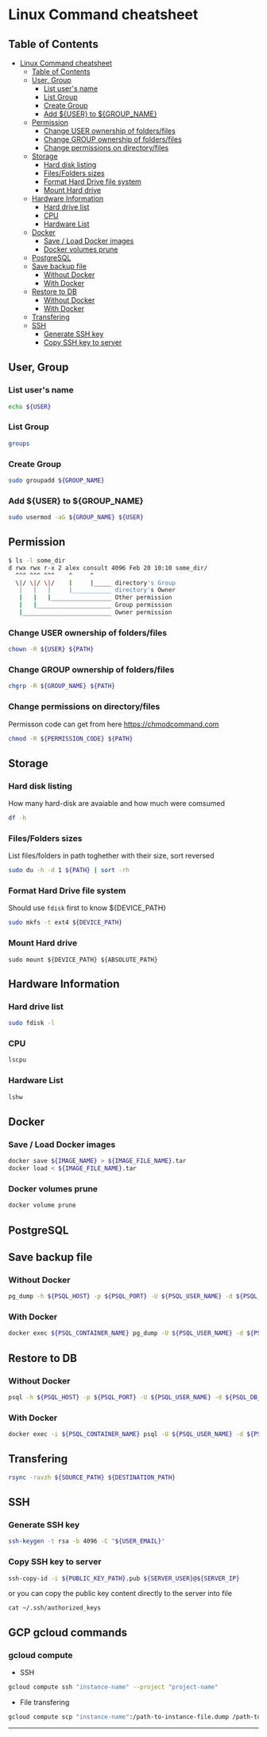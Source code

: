 # Linux Command cheatsheet

## Table of Contents
- [Linux Command cheatsheet](#linux-command-cheatsheet)
  - [Table of Contents](#table-of-contents)
  - [User, Group](#user-group)
    - [List user's name](#list-users-name)
    - [List Group](#list-group)
    - [Create Group](#create-group)
    - [Add ${USER} to ${GROUP_NAME}](#add-user-to-group_name)
  - [Permission](#permission)
    - [Change USER ownership of folders/files](#change-user-ownership-of-foldersfiles)
    - [Change GROUP ownership of folders/files](#change-group-ownership-of-foldersfiles)
    - [Change permissions on directory/files](#change-permissions-on-directoryfiles)
  - [Storage](#storage)
    - [Hard disk listing](#hard-disk-listing)
    - [Files/Folders sizes](#filesfolders-sizes)
    - [Format Hard Drive file system](#format-hard-drive-file-system)
    - [Mount Hard drive](#mount-hard-drive)
  - [Hardware Information](#hardware-information)
    - [Hard drive list](#hard-drive-list)
    - [CPU](#cpu)
    - [Hardware List](#hardware-list)
  - [Docker](#docker)
    - [Save / Load Docker images](#save--load-docker-images)
    - [Docker volumes prune](#docker-volumes-prune)
  - [PostgreSQL](#postgresql)
  - [Save backup file](#save-backup-file)
    - [Without Docker](#without-docker)
    - [With Docker](#with-docker)
  - [Restore to DB](#restore-to-db)
    - [Without Docker](#without-docker-1)
    - [With Docker](#with-docker-1)
  - [Transfering](#transfering)
  - [SSH](#ssh)
    - [Generate SSH key](#generate-ssh-key)
    - [Copy SSH key to server](#copy-ssh-key-to-server)


## User, Group

### List user's name
```bash
echo ${USER}
```

### List Group
```bash
groups
```

### Create Group
```bash
sudo groupadd ${GROUP_NAME}
```

### Add ${USER} to ${GROUP_NAME}
```bash
sudo usermod -aG ${GROUP_NAME} ${USER}
```

## Permission
```bash
$ ls -l some_dir
d rwx rwx r-x 2 alex consult 4096 Feb 20 10:10 some_dir/
  ^^^ ^^^ ^^^    ^     ^
  \|/ \|/ \|/    |     |_____ directory's Group
   |   |   |     |___________ directory's Owner
   |   |   |_________________ Other permission
   |   |_____________________ Group permission
   |_________________________ Owner permission
```

### Change USER ownership of folders/files
```bash
chown -R ${USER} ${PATH}
```

### Change GROUP ownership of folders/files
```bash
chgrp -R ${GROUP_NAME} ${PATH}
```

### Change permissions on directory/files
Permisson code can get from here https://chmodcommand.com

```bash
chmod -R ${PERMISSION_CODE} ${PATH}
```

## Storage

### Hard disk listing
How many hard-disk are avaiable and how much were comsumed
```bash
df -h
```

### Files/Folders sizes
List files/folders in path toghether with their size, sort reversed
```bash
sudo du -h -d 1 ${PATH} | sort -rh
```

### Format Hard Drive file system
Should use `fdisk` first to know ${DEVICE_PATH}
```bash
sudo mkfs -t ext4 ${DEVICE_PATH}
```
### Mount Hard drive
```
sudo mount ${DEVICE_PATH} ${ABSOLUTE_PATH}
```

## Hardware Information

### Hard drive list
```bash
sudo fdisk -l
```

### CPU
```bash
lscpu
```

### Hardware List
```bash
lshw
```


## Docker

### Save / Load Docker images
```bash
docker save ${IMAGE_NAME} > ${IMAGE_FILE_NAME}.tar
docker load < ${IMAGE_FILE_NAME}.tar
```

### Docker volumes prune
```bash
docker volume prune
```

## PostgreSQL

## Save backup file
### Without Docker
```bash
pg_dump -h ${PSQL_HOST} -p ${PSQL_PORT} -U ${PSQL_USER_NAME} -d ${PSQL_DB_NAME} > ${BACKUP_NAME}.sql
```

### With Docker
```bash
docker exec ${PSQL_CONTAINER_NAME} pg_dump -U ${PSQL_USER_NAME} -d ${PSQL_DB_NAME} > ${BACKUP_NAME}.sql
```

## Restore to DB
### Without Docker
```bash
psql -h ${PSQL_HOST} -p ${PSQL_PORT} -U ${PSQL_USER_NAME} -d ${PSQL_DB_NAME} < ${BACKUP_NAME}.sql
```
### With Docker
```bash
docker exec -i ${PSQL_CONTAINER_NAME} psql -U ${PSQL_USER_NAME} -d ${PSQL_DB_NAME} < ${BACKUP_NAME}.sql
```


## Transfering
```bash
rsync -ravzh ${SOURCE_PATH} ${DESTINATION_PATH}
```

## SSH
### Generate SSH key
```bash
ssh-keygen -t rsa -b 4096 -C "${USER_EMAIL}"
```

### Copy SSH key to server
```bash
ssh-copy-id -i ${PUBLIC_KEY_PATH}.pub ${SERVER_USER}@${SERVER_IP}
```
or you can copy the public key content directly to the server into file
```
cat ~/.ssh/authorized_keys
```

## GCP gcloud commands

### gcloud compute
- SSH
```bash
gcloud compute ssh "instance-name" --project "project-name"
```
- File transfering
```bash
gcloud compute scp "instance-name":/path-to-instance-file.dump /path-to-local-file.dump --project "project-name"
```
****
